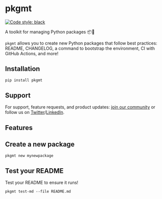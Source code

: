 # pkgmt

[![Code style: black](https://img.shields.io/badge/code%20style-black-000000.svg)](https://github.com/psf/black)


A toolkit for managing Python packages 📦🐍

`pkgmt` allows you to create new Python packages that follow best practices: README, CHANGELOG, a command to bootstrap the environment, CI with GitHub Actions, and more!

## Installation

```sh
pip install pkgmt
```

## Support

For support, feature requests, and product updates: [join our community](https://ploomber.io/community) or follow us on [Twitter](https://twitter.com/ploomber)/[LinkedIn](https://www.linkedin.com/company/ploomber/).

## Features

## Create a new package

```sh
pkgmt new mynewpackage
```

## Test your README

Test your README to ensure it runs!

```
pkgmt test-md --file README.md
```
